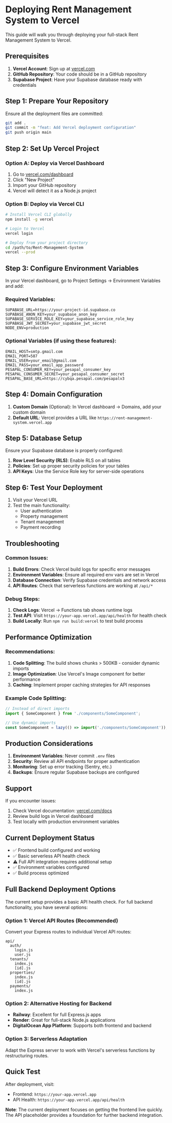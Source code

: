 # Deploying Rent Management System to Vercel

This guide will walk you through deploying your full-stack Rent Management System to Vercel.

## Prerequisites

1. **Vercel Account**: Sign up at [vercel.com](https://vercel.com)
2. **GitHub Repository**: Your code should be in a GitHub repository
3. **Supabase Project**: Have your Supabase database ready with credentials

## Step 1: Prepare Your Repository

Ensure all the deployment files are committed:
```bash
git add .
git commit -m "feat: Add Vercel deployment configuration"
git push origin main
```

## Step 2: Set Up Vercel Project

### Option A: Deploy via Vercel Dashboard
1. Go to [vercel.com/dashboard](https://vercel.com/dashboard)
2. Click "New Project"
3. Import your GitHub repository
4. Vercel will detect it as a Node.js project

### Option B: Deploy via Vercel CLI
```bash
# Install Vercel CLI globally
npm install -g vercel

# Login to Vercel
vercel login

# Deploy from your project directory
cd /path/to/Rent-Management-System
vercel --prod
```

## Step 3: Configure Environment Variables

In your Vercel dashboard, go to Project Settings → Environment Variables and add:

### Required Variables:
```
SUPABASE_URL=https://your-project-id.supabase.co
SUPABASE_ANON_KEY=your_supabase_anon_key
SUPABASE_SERVICE_ROLE_KEY=your_supabase_service_role_key
SUPABASE_JWT_SECRET=your_supabase_jwt_secret
NODE_ENV=production
```

### Optional Variables (if using these features):
```
EMAIL_HOST=smtp.gmail.com
EMAIL_PORT=587
EMAIL_USER=your_email@gmail.com
EMAIL_PASS=your_email_app_password
PESAPAL_CONSUMER_KEY=your_pesapal_consumer_key
PESAPAL_CONSUMER_SECRET=your_pesapal_consumer_secret
PESAPAL_BASE_URL=https://cybqa.pesapal.com/pesapalv3
```

## Step 4: Domain Configuration

1. **Custom Domain** (Optional): In Vercel dashboard → Domains, add your custom domain
2. **Default URL**: Vercel provides a URL like `https://rent-management-system.vercel.app`

## Step 5: Database Setup

Ensure your Supabase database is properly configured:

1. **Row Level Security (RLS)**: Enable RLS on all tables
2. **Policies**: Set up proper security policies for your tables
3. **API Keys**: Use the Service Role key for server-side operations

## Step 6: Test Your Deployment

1. Visit your Vercel URL
2. Test the main functionality:
   - User authentication
   - Property management
   - Tenant management  
   - Payment recording

## Troubleshooting

### Common Issues:

1. **Build Errors**: Check Vercel build logs for specific error messages
2. **Environment Variables**: Ensure all required env vars are set in Vercel
3. **Database Connection**: Verify Supabase credentials and network access
4. **API Routes**: Check that serverless functions are working at `/api/*`

### Debug Steps:

1. **Check Logs**: Vercel → Functions tab shows runtime logs
2. **Test API**: Visit `https://your-app.vercel.app/api/health` for health check
3. **Build Locally**: Run `npm run build:vercel` to test build process

## Performance Optimization

### Recommendations:

1. **Code Splitting**: The build shows chunks > 500KB - consider dynamic imports
2. **Image Optimization**: Use Vercel's Image component for better performance
3. **Caching**: Implement proper caching strategies for API responses

### Example Code Splitting:
```javascript
// Instead of direct imports
import { SomeComponent } from './components/SomeComponent';

// Use dynamic imports
const SomeComponent = lazy(() => import('./components/SomeComponent'));
```

## Production Considerations

1. **Environment Variables**: Never commit `.env` files
2. **Security**: Review all API endpoints for proper authentication
3. **Monitoring**: Set up error tracking (Sentry, etc.)
4. **Backups**: Ensure regular Supabase backups are configured

## Support

If you encounter issues:
1. Check Vercel documentation: [vercel.com/docs](https://vercel.com/docs)
2. Review build logs in Vercel dashboard
3. Test locally with production environment variables

## Current Deployment Status

- ✅ Frontend build configured and working
- ✅ Basic serverless API health check
- ⚠️  Full API integration requires additional setup
- ✅ Environment variables configured
- ✅ Build process optimized

## Full Backend Deployment Options

The current setup provides a basic API health check. For full backend functionality, you have several options:

### Option 1: Vercel API Routes (Recommended)
Convert your Express routes to individual Vercel API routes:
```
api/
  auth/
    login.js
    user.js
  tenants/
    index.js
    [id].js
  properties/
    index.js
    [id].js
  payments/
    index.js
```

### Option 2: Alternative Hosting for Backend
- **Railway**: Excellent for full Express.js apps
- **Render**: Great for full-stack Node.js applications  
- **DigitalOcean App Platform**: Supports both frontend and backend

### Option 3: Serverless Adaptation
Adapt the Express server to work with Vercel's serverless functions by restructuring routes.

## Quick Test

After deployment, visit:
- Frontend: `https://your-app.vercel.app`
- API Health: `https://your-app.vercel.app/api/health`

**Note**: The current deployment focuses on getting the frontend live quickly. The API placeholder provides a foundation for further backend integration.